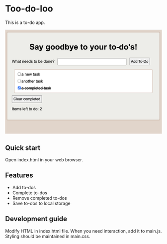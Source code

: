 # Too-do-loo

This is a to-do app.

![Screenshot of app](image.png)

## Quick start
Open index.html in your web browser.

## Features
* Add to-dos
* Complete to-dos
* Remove completed to-dos
* Save to-dos to local storage

## Development guide
Modify HTML in index.html file. 
When you need interaction, add it to main.js. 
Styling should be maintained in main.css.


